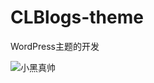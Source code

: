 # CLBlogs-theme

WordPress主题的开发

![小黑真帅](https://cdn.jsdelivr.net/gh/fnsflmzqdydk/myPicbed/2021/03/08/59001242_p0-ef7e36.png)

